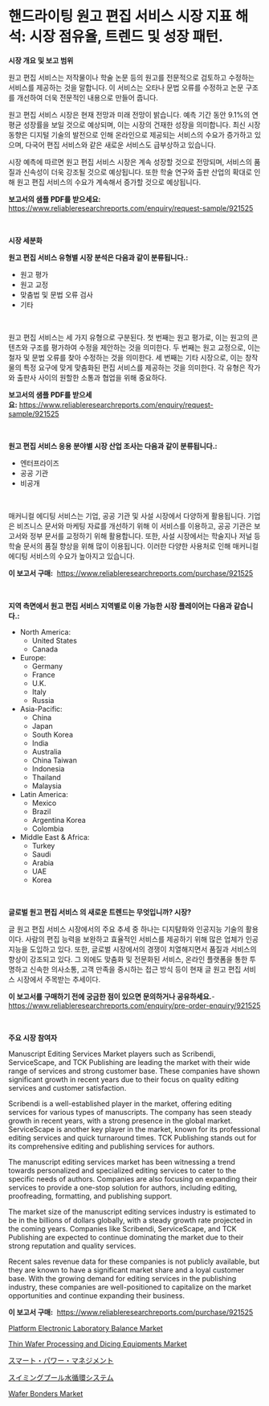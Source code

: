 <p><h1>핸드라이팅 원고 편집 서비스 시장 지표 해석: 시장 점유율, 트렌드 및 성장 패턴.</h1></p><p><strong>시장 개요 및 보고 범위</strong></p>
<p><p>원고 편집 서비스는 저작물이나 학술 논문 등의 원고를 전문적으로 검토하고 수정하는 서비스를 제공하는 것을 말합니다. 이 서비스는 오타나 문법 오류를 수정하고 논문 구조를 개선하여 더욱 전문적인 내용으로 만들어 줍니다.</p><p>원고 편집 서비스 시장은 현재 전망과 미래 전망이 밝습니다. 예측 기간 동안 9.1%의 연평균 성장률을 보일 것으로 예상되며, 이는 시장의 건재한 성장을 의미합니다. 최신 시장 동향은 디지털 기술의 발전으로 인해 온라인으로 제공되는 서비스의 수요가 증가하고 있으며, 다국어 편집 서비스와 같은 새로운 서비스도 급부상하고 있습니다.</p><p>시장 예측에 따르면 원고 편집 서비스 시장은 계속 성장할 것으로 전망되며, 서비스의 품질과 신속성이 더욱 강조될 것으로 예상됩니다. 또한 학술 연구와 출판 산업의 확대로 인해 원고 편집 서비스의 수요가 계속해서 증가할 것으로 예상됩니다.</p></p>
<p><strong>보고서의 샘플 PDF를 받으세요:</strong> <a href="https://www.reliableresearchreports.com/enquiry/request-sample/921525">https://www.reliableresearchreports.com/enquiry/request-sample/921525</a></p>
<p>&nbsp;</p>
<p><strong>시장 세분화</strong></p>
<p><strong>원고 편집 서비스 유형별 시장 분석은 다음과 같이 분류됩니다.:</strong></p>
<p><ul><li>원고 평가</li><li>원고 교정</li><li>맞춤법 및 문법 오류 검사</li><li>기타</li></ul></p>
<p>&nbsp;</p>
<p><p>원고 편집 서비스는 세 가지 유형으로 구분된다. 첫 번째는 원고 평가로, 이는 원고의 콘텐츠와 구조를 평가하여 수정을 제안하는 것을 의미한다. 두 번째는 원고 교정으로, 이는 철자 및 문법 오류를 찾아 수정하는 것을 의미한다. 세 번째는 기타 시장으로, 이는 창작물의 특정 요구에 맞게 맞춤화된 편집 서비스를 제공하는 것을 의미한다. 각 유형은 작가와 출판사 사이의 원할한 소통과 협업을 위해 중요하다.</p></p>
<p><strong>보고서의 샘플 PDF를 받으세요:</strong>&nbsp;<a href="https://www.reliableresearchreports.com/enquiry/request-sample/921525">https://www.reliableresearchreports.com/enquiry/request-sample/921525</a></p>
<p>&nbsp;</p>
<p><strong> 원고 편집 서비스 응용 분야별 시장 산업 조사는 다음과 같이 분류됩니다.:</strong></p>
<p><ul><li>엔터프라이즈</li><li>공공 기관</li><li>비공개</li></ul></p>
<p>&nbsp;</p>
<p><p>매커니컬 에디팅 서비스는 기업, 공공 기관 및 사설 시장에서 다양하게 활용됩니다. 기업은 비즈니스 문서와 마케팅 자료를 개선하기 위해 이 서비스를 이용하고, 공공 기관은 보고서와 정부 문서를 교정하기 위해 활용합니다. 또한, 사설 시장에서는 학술지나 저널 등 학술 문서의 품질 향상을 위해 많이 이용됩니다. 이러한 다양한 사용처로 인해 매커니컬 에디팅 서비스의 수요가 높아지고 있습니다.</p></p>
<p><strong>이 보고서 구매:</strong>&nbsp; <a href="https://www.reliableresearchreports.com/purchase/921525">https://www.reliableresearchreports.com/purchase/921525</a></p>
<p>&nbsp;</p>
<p><strong>지역 측면에서 원고 편집 서비스 지역별로 이용 가능한 시장 플레이어는 다음과 같습니다.:</strong></p>
<p><ul>
    <li>
        North America:
        <ul>
            <li>United States</li>
            <li>Canada</li>
        </ul>
    </li>
    <li>
        Europe:
        <ul>
            <li>Germany</li>
            <li>France</li>
            <li>U.K.</li>
            <li>Italy</li>
            <li>Russia</li>
        </ul>
    </li>
    <li>
        Asia-Pacific:
        <ul>
            <li>China</li>
            <li>Japan</li>
            <li>South Korea</li>
            <li>India</li>
            <li>Australia</li>
            <li>China Taiwan</li>
            <li>Indonesia</li>
            <li>Thailand</li>
            <li>Malaysia</li>
        </ul>
    </li>
    <li>
        Latin America:
        <ul>
            <li>Mexico</li>
            <li>Brazil</li>
            <li>Argentina Korea</li>
            <li>Colombia</li>
        </ul>
    </li>
    <li>
        Middle East & Africa:
        <ul>
            <li>Turkey</li>
            <li>Saudi</li>
            <li>Arabia</li>
            <li>UAE</li>
            <li>Korea</li>
        </ul>
    </li>
    </ul></p>
<p>&nbsp;</p>
<p><strong>글로벌 원고 편집 서비스 의 새로운 트렌드는 무엇입니까? 시장?</strong></p>
<p><p>글 원고 편집 서비스 시장에서의 주요 추세 중 하나는 디지턈화와 인공지능 기술의 활용이다. 사람의 편집 능력을 보완하고 효율적인 서비스를 제공하기 위해 많은 업체가 인공지능을 도입하고 있다. 또한, 글로벌 시장에서의 경쟁이 치열해지면서 품질과 서비스의 향상이 강조되고 있다. 그 외에도 맞춤화 및 전문화된 서비스, 온라인 플랫폼을 통한 투명하고 신속한 의사소통, 고객 만족을 중시하는 접근 방식 등이 현재 글 원고 편집 서비스 시장에서 주목받는 추세이다.</p></p>
<p><strong>이 보고서를 구매하기 전에 궁금한 점이 있으면 문의하거나 공유하세요.</strong>- <a href="https://www.reliableresearchreports.com/enquiry/pre-order-enquiry/921525">https://www.reliableresearchreports.com/enquiry/pre-order-enquiry/921525</a></p>
<p>&nbsp;</p>
<p><strong>주요 시장 참여자</strong></p>
<p><p>Manuscript Editing Services Market players such as Scribendi, ServiceScape, and TCK Publishing are leading the market with their wide range of services and strong customer base. These companies have shown significant growth in recent years due to their focus on quality editing services and customer satisfaction.</p><p>Scribendi is a well-established player in the market, offering editing services for various types of manuscripts. The company has seen steady growth in recent years, with a strong presence in the global market. ServiceScape is another key player in the market, known for its professional editing services and quick turnaround times. TCK Publishing stands out for its comprehensive editing and publishing services for authors.</p><p>The manuscript editing services market has been witnessing a trend towards personalized and specialized editing services to cater to the specific needs of authors. Companies are also focusing on expanding their services to provide a one-stop solution for authors, including editing, proofreading, formatting, and publishing support.</p><p>The market size of the manuscript editing services industry is estimated to be in the billions of dollars globally, with a steady growth rate projected in the coming years. Companies like Scribendi, ServiceScape, and TCK Publishing are expected to continue dominating the market due to their strong reputation and quality services.</p><p>Recent sales revenue data for these companies is not publicly available, but they are known to have a significant market share and a loyal customer base. With the growing demand for editing services in the publishing industry, these companies are well-positioned to capitalize on the market opportunities and continue expanding their business.</p></p>
<p><strong>이 보고서 구매:</strong>&nbsp;&nbsp;<a href="https://www.reliableresearchreports.com/purchase/921525">https://www.reliableresearchreports.com/purchase/921525</a></p>
<p><p><a href="https://issuu.com/reportprime-2/docs/platform-electronic-laboratory-balance-market-size">Platform Electronic Laboratory Balance Market</a></p><p><a href="https://github.com/joannagoyvaerts/Market-Research-Report-List-1/blob/main/thin-wafer-processing-and-dicing-equipments-market.md">Thin Wafer Processing and Dicing Equipments Market</a></p><p><a href="https://github.com/lababdou/Market-Research-Report-List-2/blob/main/5160856182216.md">スマート・パワー・マネジメント</a></p><p><a href="https://github.com/mohamedbakry57/Market-Research-Report-List-2/blob/main/1681000182215.md">スイミングプール水循環システム</a></p><p><a href="https://github.com/lubmix/Market-Research-Report-List-1/blob/main/wafer-bonders-market.md">Wafer Bonders Market</a></p></p>
